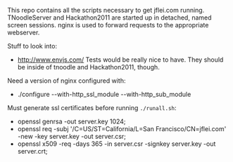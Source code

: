 This repo contains all the scripts necessary to get jflei.com running. TNoodleServer and Hackathon2011 are started up in detached, named screen sessions. nginx is used to forward requests to the appropriate webserver.

Stuff to look into:

 - http://www.envjs.com/ Tests would be really nice to have. They should be inside of tnoodle and Hackathon2011, though.

Need a version of nginx configured with:

 - ./configure --with-http_ssl_module --with-http_sub_module

Must generate ssl certificates before running `./runall.sh`:

 - openssl genrsa -out server.key 1024; 
 - openssl req -subj '/C=US/ST=California/L=San Francisco/CN=jflei.com' -new -key server.key -out server.csr;
 - openssl x509 -req -days 365 -in server.csr -signkey server.key -out server.crt;
